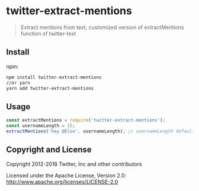 # twitter-extract-mentions

> Extract mentions from text, customized version of extractMentions function of twitter-text

## Install

npm:

```sh
npm install twitter-extract-mentions
//or yarn
yarn add twitter-extract-mentions

```

## Usage

```js
const extractMentions = require('twitter-extract-mentions');
const usernameLength = 15;
extractMentions('hey @Elon', usernameLength); // usernameLength default to 30 char
```

## Copyright and License

Copyright 2012-2018 Twitter, Inc and other contributors

Licensed under the Apache License, Version 2.0: http://www.apache.org/licenses/LICENSE-2.0
